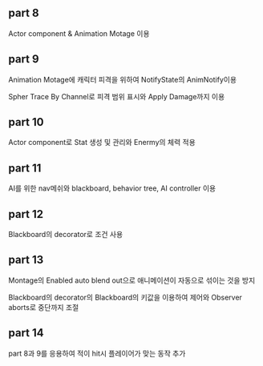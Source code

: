## part 8

Actor component & Animation Motage 이용

## part 9

Animation Motage에 캐릭터 피격을 위하여 NotifyState의 AnimNotify이용

Spher Trace By Channel로 피격 범위 표시와 Apply Damage까지 이용

## part 10

Actor component로 Stat 생성 및 관리와 Enermy의 체력 적용 

## part 11

AI를 위한 nav메쉬와 blackboard, behavior tree, AI controller 이용

## part 12

Blackboard의 decorator로 조건 사용

## part 13

Montage의 Enabled auto blend out으로 애니메이션이 자동으로 섞이는 것을 방지

Blackboard의 decorator의 Blackboard의 키값을 이용하여 제어와 Observer aborts로 중단까지 조절

## part 14

part 8과 9를 응용하여 적이 hit시 플레이어가 맞는 동작 추가